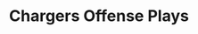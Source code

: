 ---
layout: playbook
title: Chargers Offense Plays
team: chargers
unit: offense
permalink: /chargers/offense/
---